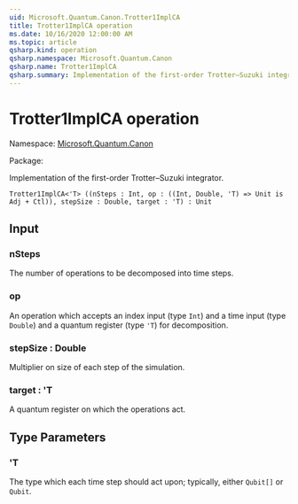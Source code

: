```yaml
---
uid: Microsoft.Quantum.Canon.Trotter1ImplCA
title: Trotter1ImplCA operation
ms.date: 10/16/2020 12:00:00 AM
ms.topic: article
qsharp.kind: operation
qsharp.namespace: Microsoft.Quantum.Canon
qsharp.name: Trotter1ImplCA
qsharp.summary: Implementation of the first-order Trotter–Suzuki integrator.
---
```


# Trotter1ImplCA operation

Namespace: [Microsoft.Quantum.Canon](xref:Microsoft.Quantum.Canon)

Package: [](https://nuget.org/packages/)


Implementation of the first-order Trotter–Suzuki integrator.

```Q#
Trotter1ImplCA<'T> ((nSteps : Int, op : ((Int, Double, 'T) => Unit is Adj + Ctl)), stepSize : Double, target : 'T) : Unit
```


## Input

### 

### nStepsThe number of operations to be decomposed into time steps.### opAn operation which accepts an index input (type `Int`) and a timeinput (type `Double`) and a quantum register (type `'T`) for decomposition.


### stepSize : Double

Multiplier on size of each step of the simulation.


### target : 'T

A quantum register on which the operations act.



## Type Parameters

### 'T

The type which each time step should act upon; typically, either`Qubit[]` or `Qubit`.

